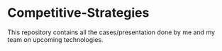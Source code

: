 # Competitive-Strategies
This repository contains all the cases/presentation done by me and my team on upcoming technologies. 
